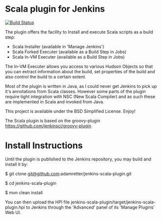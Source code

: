 Scala plugin for Jenkins
========================

[![Build Status](https://travis-ci.org/adamretter/jenkins-scala-plugin.png?branch=master)](https://travis-ci.org/adamretter/jenkins-scala-plugin)

The plugin offers the facility to Install and execute Scala scripts as a build step:

* Scala Installer (available in 'Manage Jenkins')
* Scala Forked Executer (available as a Build Step in Jobs)
* Scala In-VM Executer (available as a Build Step in Jobs)

The In-VM Executer allows you access to various Hudson Objects so that you can extract information about the build, set properties of the build and also control the build to a certain extent.

Most of the plugin is written in Java, as I could never get Jenkins to pick up it's annotations from Scala classes. However some parts of the plugin require tight integration with NSC (New Scala Compiler) and as such these are implemented in Scala and invoked from Java.

This project is available under the BSD Simplified License. Enjoy!

The Scala plugin is based on the groovy-plugin https://github.com/jenkinsci/groovy-plugin

Install Instructions
====================
Until the plugin is published to the Jenkins repository, you may build and install it by:

$ git clone git@github.com:adamretter/jenkins-scala-plugin.git

$ cd jenkins-scala-plugin

$ mvn clean install

You can then upload the HPI file jenkins-scala-plugin/target/jenkins-scala-plugin.hpi to Jenkins through the 'Advanced' panel of its 'Manage Plugins' Web UI.

